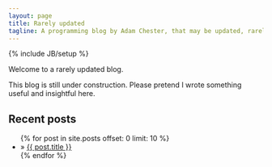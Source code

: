 ```yaml
---
layout: page
title: Rarely updated
tagline: A programming blog by Adam Chester, that may be updated, rarely. 
---
```

{% include JB/setup %}

Welcome to a rarely updated blog.

This blog is still under construction. Please pretend I wrote something useful and insightful here.

<section id="article">
  <h1>Recent posts</h1>
  <ul>
{% for post in site.posts offset: 0 limit: 10  %}
    <li>&raquo; <a href="{{ post.url }}">{{ post.title }}</a></li>
{% endfor %}
  </ul>
</section>